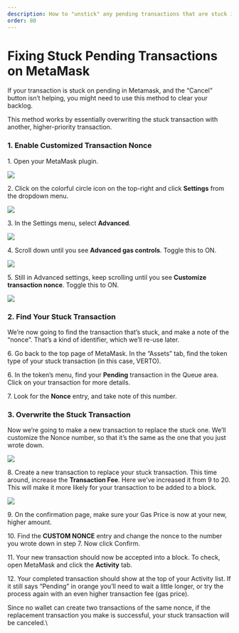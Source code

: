 ```yaml
---
description: How to "unstick" any pending transactions that are stuck in your MetaMask
order: 80
---
```


# Fixing Stuck Pending Transactions on MetaMask

If your transaction is stuck on pending in Metamask, and the “Cancel” button isn’t helping, you might need to use this method to clear your backlog.

This method works by essentially overwriting the stuck transaction with another, higher-priority transaction.

### **1. Enable Customized Transaction Nonce**

1\. Open your MetaMask plugin.

![](/public/assets/fix-metamask-1.png)



2\. Click on the colorful circle icon on the top-right and click **Settings** from the dropdown menu.

![](/public/assets/fix-metamask-2.png)

3\. In the Settings menu, select **Advanced**.

![](/public/assets/fix-metamask-3.png)

4\. Scroll down until you see **Advanced gas controls**. Toggle this to ON.

![](/public/assets/fix-metamask-4.png)

5\. Still in Advanced settings, keep scrolling until you see **Customize transaction nonce**. Toggle this to ON.

![](</public/assets/fix-metamask-5.png>)

### **2. Find Your Stuck Transaction**

We’re now going to find the transaction that’s stuck, and make a note of the “nonce”. That’s a kind of identifier, which we’ll re-use later.

6\. Go back to the top page of MetaMask. In the “Assets” tab, find the token type of your stuck transaction (in this case, VERTO).

6\. In the token’s menu, find your **Pending** transaction in the Queue area. Click on your transaction for more details.

7\. Look for the **Nonce** entry, and take note of this number.

### **3. Overwrite the Stuck Transaction**

Now we’re going to make a new transaction to replace the stuck one. We’ll customize the Nonce number, so that it’s the same as the one that you just wrote down.

![](/public/assets/fix-metamask-stuck-trans-1.png)

8\. Create a new transaction to replace your stuck transaction. This time around, increase the **Transaction Fee**. Here we’ve increased it from 9 to 20. This will make it more likely for  your transaction to be added to a block.

![](</public/assets/fix-metamask-6.png>)

9\. On the confirmation page, make sure your Gas Price is now at your new, higher amount.&#x20;

10\. Find the **CUSTOM NONCE** entry and change the nonce to the number you wrote down in step 7. Now click Confirm.

11\. Your new transaction should now be accepted into a block. To check, open MetaMask and click the **Activity** tab.

12\. Your completed transaction should show at the top of your Activity list. If it still says “Pending” in orange you’ll need to wait a little longer, or try the process again with an even higher transaction fee (gas price).

Since no wallet can create two transactions of the same nonce, if the replacement transaction you make is successful, your stuck transaction will be canceled.\
